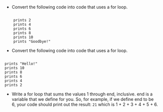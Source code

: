 * Convert the following code into code that uses a for loop.

<code>
    prints 2
    prints 4
    prints 6
    prints 8
    prints 10
    prints "Goodbye!"
</code>


* Convert the following code into code that uses a for loop.

<code>
prints "Hello!"
prints 10
prints 8
prints 6
prints 4
prints 2
</code>


* Write a for loop that sums the values 1 through end, inclusive. end is a variable that we define for you. So, for example, if we define end to be 6, your code should print out the result:
<code>21</code>
which is 1 + 2 + 3 + 4 + 5 + 6.

